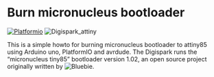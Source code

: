 # Burn micronucleus bootloader

[![Platformio](http://cdn.platformio.org/images/platformio-logo.17fdc3bc.png)](http://platformio.org/)
![Digispark_attiny](https://github.com/pedrogoliveira/rubberducky/raw/master/images/digispark_attiny_1.jpg)


This is a simple howto for burning micronucleus bootloader to attiny85 using Arduino uno, PlatformIO and avrdude.
The Digispark runs the “micronucleus tiny85” bootloader version 1.02, an open source project originally written by ![Bluebie](https://github.com/Bluebie).
